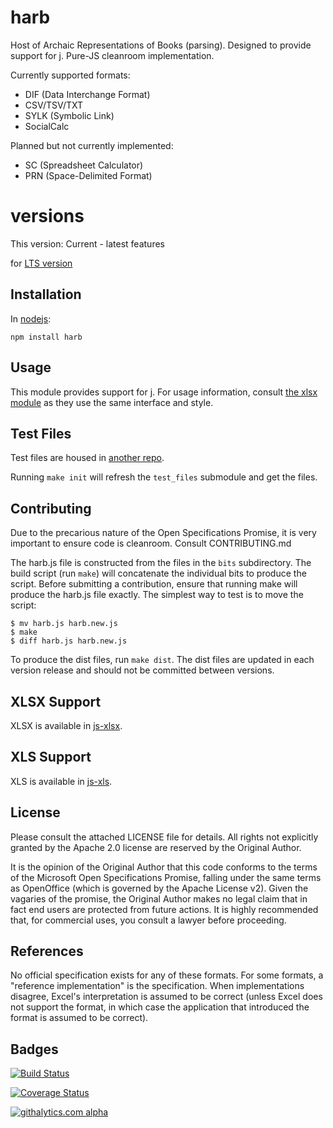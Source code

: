# harb

Host of Archaic Representations of Books (parsing).  Designed to provide support
for [j](https://github.com/SheetJS/j).  Pure-JS cleanroom implementation.

Currently supported formats:

- DIF (Data Interchange Format)
- CSV/TSV/TXT
- SYLK (Symbolic Link)
- SocialCalc

Planned but not currently implemented:

- SC (Spreadsheet Calculator)
- PRN (Space-Delimited Format)

# versions

This version: Current - latest features

for [LTS version](https://github.com/SheetJS/js-harb) 

## Installation

In [nodejs](https://www.npmjs.org/package/harb):

    npm install harb

## Usage

This module provides support for [j](https://www.npmjs.org/package/j). For usage
information, consult [the xlsx module](http://git.io/xlsx) as they use the same
interface and style.

## Test Files

Test files are housed in [another repo](https://github.com/SheetJS/test_files).

Running `make init` will refresh the `test_files` submodule and get the files.

## Contributing

Due to the precarious nature of the Open Specifications Promise, it is very
important to ensure code is cleanroom.  Consult CONTRIBUTING.md

The harb.js file is constructed from the files in the `bits` subdirectory. The
build script (run `make`) will concatenate the individual bits to produce the
script.  Before submitting a contribution, ensure that running make will produce
the harb.js file exactly.  The simplest way to test is to move the script:

```
$ mv harb.js harb.new.js
$ make
$ diff harb.js harb.new.js
```

To produce the dist files, run `make dist`.  The dist files are updated in each
version release and should not be committed between versions.

## XLSX Support

XLSX is available in [js-xlsx](http://git.io/xlsx).

## XLS Support

XLS is available in [js-xls](http://git.io/xls).

## License

Please consult the attached LICENSE file for details.  All rights not explicitly
granted by the Apache 2.0 license are reserved by the Original Author.

It is the opinion of the Original Author that this code conforms to the terms of
the Microsoft Open Specifications Promise, falling under the same terms as
OpenOffice (which is governed by the Apache License v2).  Given the vagaries of
the promise, the Original Author makes no legal claim that in fact end users are
protected from future actions.  It is highly recommended that, for commercial
uses, you consult a lawyer before proceeding.

## References

No official specification exists for any of these formats.  For some formats, a
"reference implementation" is the specification.  When implementations disagree,
Excel's interpretation is assumed to be correct (unless Excel does not support
the format, in which case the application that introduced the format is assumed
to be correct).

## Badges

[![Build Status](https://travis-ci.org/SheetJS/js-harb.svg?branch=master)](https://travis-ci.org/SheetJS/js-harb)

[![Coverage Status](http://img.shields.io/coveralls/SheetJS/js-harb/master.svg)](https://coveralls.io/r/SheetJS/js-harb?branch=master)

[![githalytics.com alpha](https://cruel-carlota.pagodabox.com/ed5bb2c4c4346a474fef270f847f3f78 "githalytics.com")](http://githalytics.com/SheetJS/js-xlsx)
